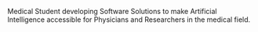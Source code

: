 Medical Student developing Software Solutions to make Artificial Intelligence accessible for Physicians and Researchers in the medical field.
